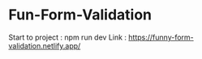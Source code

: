 # Fun-Form-Validation
Start to project : npm run dev
Link : https://funny-form-validation.netlify.app/
